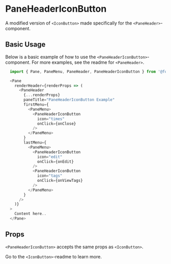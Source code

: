 # PaneHeaderIconButton
A modified version of `<IconButton>` made specifically for the `<PaneHeader>`-component.

## Basic Usage
Below is a basic example of how to use the `<PaneHeaderIconButton>`-component. For more examples, see the readme for `<PaneHeader>`.

```js
  import { Pane, PaneMenu, PaneHeader, PaneHeaderIconButton } from '@folio/stripes/components';

  <Pane
    renderHeader={renderProps => (
      <PaneHeader
        {...renderProps}
        paneTitle="PaneHeaderIconButton Example"
        firstMenu={
          <PaneMenu>
            <PaneHeaderIconButton
              icon="times"
              onClick={onClose}
            />
          </PaneMenu>
        }
        lastMenu={
          <PaneMenu>
            <PaneHeaderIconButton
              icon="edit"
              onClick={onEdit}
            />
            <PaneHeaderIconButton
              icon="tags"
              onClick={onViewTags}
            />
          </PaneMenu>
        }
      />
    )}
  >
    Content here..
  </Pane>
```

## Props
`<PaneHeaderIconButton>` accepts the same props as `<IconButton>`. 

Go to the `<IconButton>`-readme to learn more.